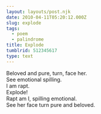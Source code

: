 ```yaml
---
layout: layouts/post.njk
date: 2010-04-11T05:20:12.000Z
slug: explode
tags:
  - poem
  - palindrome
title: Explode
tumblrid: 512345617
type: text
---
```

<p>Beloved and pure, turn, face her.<br/>
See emotional spilling.<br/>
I am rapt.<br/>
Explode!<br/>
Rapt am I, spilling emotional.<br/>
See her face turn pure and beloved.</p>
